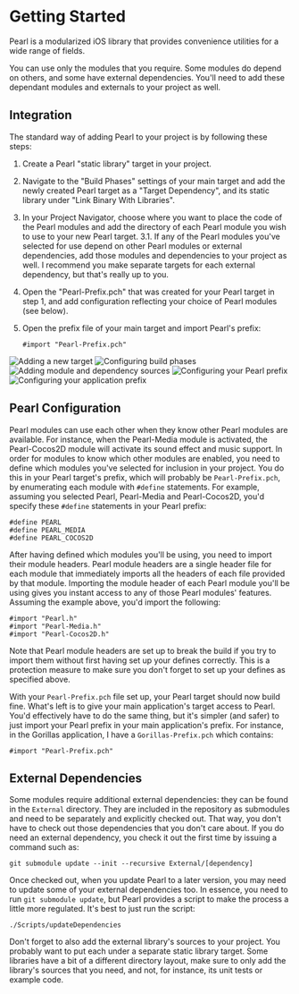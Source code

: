 Getting Started
===============

Pearl is a modularized iOS library that provides convenience utilities for a wide range of fields.

You can use only the modules that you require.  Some modules do depend on others, and some have external dependencies.  You'll need to add these dependant modules and externals to your project as well.


Integration
-----------

The standard way of adding Pearl to your project is by following these steps:

1. Create a Pearl "static library" target in your project.
2. Navigate to the "Build Phases" settings of your main target and add the newly created Pearl target as a "Target Dependency", and its static library under "Link Binary With Libraries".
3. In your Project Navigator, choose where you want to place the code of the Pearl modules and add the directory of each Pearl module you wish to use to your new Pearl target.
    3.1. If any of the Pearl modules you've selected for use depend on other Pearl modules or external dependencies, add those modules and dependencies to your project as well.  I recommend you make separate targets for each external dependency, but that's really up to you.
4. Open the "Pearl-Prefix.pch" that was created for your Pearl target in step 1, and add configuration reflecting your choice of Pearl modules (see below).
5. Open the prefix file of your main target and import Pearl's prefix:

    `#import "Pearl-Prefix.pch"`

![Adding a new target](/Lyndir/Pearl/raw/master/.images/1-target.png)
![Configuring build phases](/Lyndir/Pearl/raw/master/.images/2-phases.png)
![Adding module and dependency sources](/Lyndir/Pearl/raw/master/.images/3-sources.png)
![Configuring your Pearl prefix](/Lyndir/Pearl/raw/master/.images/4-prefix.png)
![Configuring your application prefix](/Lyndir/Pearl/raw/master/.images/5-application.png)


Pearl Configuration
-------------------

Pearl modules can use each other when they know other Pearl modules are available.  For instance, when the Pearl-Media module is activated, the Pearl-Cocos2D module will activate its sound effect and music support.  In order for modules to know which other modules are enabled, you need to define which modules you've selected for inclusion in your project.  You do this in your Pearl target's prefix, which will probably be `Pearl-Prefix.pch`, by enumerating each module with `#define` statements.  For example, assuming you selected Pearl, Pearl-Media and Pearl-Cocos2D, you'd specify these `#define` statements in your Pearl prefix:

    #define PEARL
    #define PEARL_MEDIA
    #define PEARL_COCOS2D

After having defined which modules you'll be using, you need to import their module headers.  Pearl module headers are a single header file for each module that immediately imports all the headers of each file provided by that module.  Importing the module header of each Pearl module you'll be using gives you instant access to any of those Pearl modules' features.  Assuming the example above, you'd import the following:

    #import "Pearl.h"
    #import "Pearl-Media.h"
    #import "Pearl-Cocos2D.h"

Note that Pearl module headers are set up to break the build if you try to import them without first having set up your defines correctly.  This is a protection measure to make sure you don't forget to set up your defines as specified above.

With your `Pearl-Prefix.pch` file set up, your Pearl target should now build fine.  What's left is to give your main application's target access to Pearl.  You'd effectively have to do the same thing, but it's simpler (and safer) to just import your Pearl prefix in your main application's prefix.  For instance, in the Gorillas application, I have a `Gorillas-Prefix.pch` which contains:

    #import "Pearl-Prefix.pch"


External Dependencies
---------------------

Some modules require additional external dependencies: they can be found in the `External` directory.  They are included in the repository as submodules and need to be separately and explicitly checked out.  That way, you don't have to check out those dependencies that you don't care about.  If you do need an external dependency, you check it out the first time by issuing a command such as:

    git submodule update --init --recursive External/[dependency]

Once checked out, when you update Pearl to a later version, you may need to update some of your external dependencies too.  In essence, you need to run `git submodule update`, but Pearl provides a script to make the process a little more regulated.  It's best to just run the script:

    ./Scripts/updateDependencies

Don't forget to also add the external library's sources to your project.  You probably want to put each under a separate static library target.  Some libraries have a bit of a different directory layout, make sure to only add the library's sources that you need, and not, for instance, its unit tests or example code.
